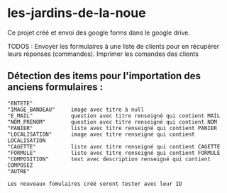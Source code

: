 # les-jardins-de-la-noue

Ce projet créé et envoi des google forms dans le google drive.

TODOS : Envoyer les formulaires à une liste de clients pour en récupérer leurs réponses (commandes).
        Imprimer les comandes des clients

## Détection des items pour l'importation des anciens formulaires :
    "ENTETE"
    "IMAGE_BANDEAU"     image avec titre à null
    "E_MAIL"            question avec titre renseigné qui contient MAIL
    "NOM_PRENOM"        question avec titre renseigné qui contient NOM
    "PANIER"            liste avec titre renseigné qui contient PANIER
    "LOCALISATION"      image avec titre renseigné qui contient LOCALISATION
    "CAGETTE"           liste avec titre renseigné qui contient CAGETTE
    "FORMULE"           liste avec titre renseigné qui contient FORMULE
    "COMPOSITION"       text avec description renseigné qui contient COMPOSEZ
    "AUTRE"

    Les nouveaux fomulaires créé seront tester avec leur ID






<!-- This project uses Quarkus, the Supersonic Subatomic Java Framework.

If you want to learn more about Quarkus, please visit its website: <https://quarkus.io/>.

## Running the application in dev mode

You can run your application in dev mode that enables live coding using:

```shell script
./mvnw quarkus:dev
```

> **_NOTE:_**  Quarkus now ships with a Dev UI, which is available in dev mode only at <http://localhost:8080/q/dev/>.

## Packaging and running the application

The application can be packaged using:

```shell script
./mvnw package
```

It produces the `quarkus-run.jar` file in the `target/quarkus-app/` directory.
Be aware that it’s not an _über-jar_ as the dependencies are copied into the `target/quarkus-app/lib/` directory.

The application is now runnable using `java -jar target/quarkus-app/quarkus-run.jar`.

If you want to build an _über-jar_, execute the following command:

```shell script
./mvnw package -Dquarkus.package.jar.type=uber-jar
```

The application, packaged as an _über-jar_, is now runnable using `java -jar target/*-runner.jar`.

## Creating a native executable

You can create a native executable using:

```shell script
./mvnw package -Dnative
```

Or, if you don't have GraalVM installed, you can run the native executable build in a container using:

```shell script
./mvnw package -Dnative -Dquarkus.native.container-build=true
```

You can then execute your native executable with: `./target/les-jardins-de-la-noue-1.0.0-SNAPSHOT-runner`

If you want to learn more about building native executables, please consult <https://quarkus.io/guides/maven-tooling>.

## Provided Code

### REST

Easily start your REST Web Services

[Related guide section...](https://quarkus.io/guides/getting-started-reactive#reactive-jax-rs-resources)
 -->
